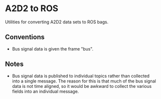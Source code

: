# A2D2 to ROS

Utilities for converting A2D2 data sets to ROS bags.

## Conventions

* Bus signal data is given the frame "bus".

## Notes

* Bus signal data is published to individual topics rather than collected into a single message. The reason for this is that much of the bus signal data is not time aligned, so it would be awkward to collect the various fields into an individual message.
